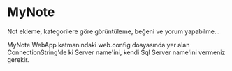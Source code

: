 # MyNote
Not ekleme, kategorilere göre görüntüleme, beğeni ve yorum yapabilme...

MyNote.WebApp katmanındaki web.config dosyasında yer alan ConnectionString'de ki Server name'ini, kendi Sql Server name'ini vermeniz gerekir.
